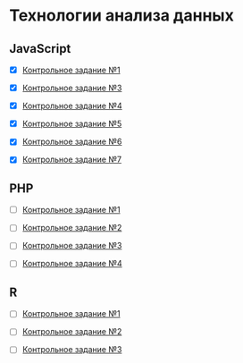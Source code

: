 # Технологии анализа данныx
## JavaScript
- [x] [Контрольное задание №1](https://github.com/philippsemenov/-Data-analysis-technologies/blob/main/js1.md)

- [x] [Контрольное задание №3](https://github.com/philippsemenov/-Data-analysis-technologies/blob/main/js3.md)

- [x] [Контрольное задание №4](https://github.com/philippsemenov/-Data-analysis-technologies/blob/main/js4.md)

- [x] [Контрольное задание №5](https://github.com/philippsemenov/-Data-analysis-technologies/blob/main/js5.md)

- [x] [Контрольное задание №6](https://github.com/philippsemenov/-Data-analysis-technologies/blob/main/js6.md)

- [x] [Контрольное задание №7](https://github.com/philippsemenov/-Data-analysis-technologies/blob/main/js7.md)
## PHP
- [ ] [Контрольное задание №1]()

- [ ] [Контрольное задание №2]()

- [ ] [Контрольное задание №3]()

- [ ] [Контрольное задание №4]()
## R
- [ ] [Контрольное задание №1]()

- [ ] [Контрольное задание №2]()

- [ ] [Контрольное задание №3]()
